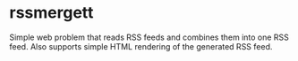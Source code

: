 rssmergett
==========

Simple web problem that reads RSS feeds and combines them into one RSS feed. Also supports simple HTML rendering of the generated RSS feed.